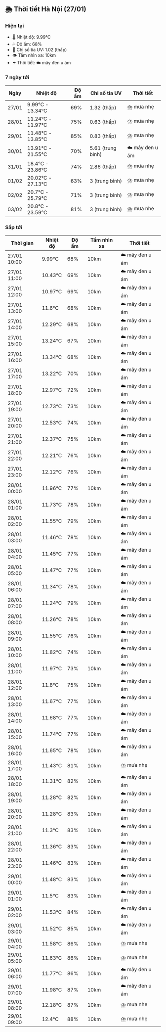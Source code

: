 ## 🌦️ Thời tiết Hà Nội (27/01)

### Hiện tại

- 🌡️ Nhiệt độ: 9.99℃
- 💦 Độ ẩm: 68%
- 🌟 Chỉ số tia UV: 1.02 (thấp)
- 👁️ Tầm nhìn xa: 10km
- ☂️ Thời tiết: ☁️ mây đen u ám

### 7 ngày tới

| Ngày | Nhiệt độ | Độ ẩm | Chỉ số tia UV | Thời tiết |
| --- | --- | --- | --- | --- |
| 27/01 | 9.99℃ - 13.34℃ | 69% | 1.32 (thấp) | ⛈️ mưa nhẹ |
| 28/01 | 11.24℃ - 11.97℃ | 75% | 0.63 (thấp) | ⛈️ mưa nhẹ |
| 29/01 | 11.48℃ - 13.85℃ | 85% | 0.83 (thấp) | ⛈️ mưa nhẹ |
| 30/01 | 13.91℃ - 21.55℃ | 70% | 5.61 (trung bình) | ☁️ mây đen u ám |
| 31/01 | 18.4℃ - 23.86℃ | 74% | 2.86 (thấp) | ⛈️ mưa nhẹ |
| 01/02 | 20.02℃ - 27.13℃ | 63% | 3 (trung bình) | ⛈️ mưa nhẹ |
| 02/02 | 20.7℃ - 25.79℃ | 71% | 3 (trung bình) | ⛈️ mưa nhẹ |
| 03/02 | 20.8℃ - 23.59℃ | 81% | 3 (trung bình) | ⛈️ mưa nhẹ |

### Sắp tới

| Thời gian | Nhiệt độ | Độ ẩm | Tầm nhìn xa | Thời tiết |
| --- | --- | --- | --- | --- |
| 27/01 10:00 | 9.99℃ | 68% | 10km | ☁️ mây đen u ám |
| 27/01 11:00 | 10.43℃ | 69% | 10km | ☁️ mây đen u ám |
| 27/01 12:00 | 10.97℃ | 69% | 10km | ☁️ mây đen u ám |
| 27/01 13:00 | 11.6℃ | 68% | 10km | ☁️ mây đen u ám |
| 27/01 14:00 | 12.29℃ | 68% | 10km | ☁️ mây đen u ám |
| 27/01 15:00 | 13.24℃ | 67% | 10km | ☁️ mây đen u ám |
| 27/01 16:00 | 13.34℃ | 68% | 10km | ☁️ mây đen u ám |
| 27/01 17:00 | 13.22℃ | 70% | 10km | ☁️ mây đen u ám |
| 27/01 18:00 | 12.97℃ | 72% | 10km | ☁️ mây đen u ám |
| 27/01 19:00 | 12.73℃ | 73% | 10km | ☁️ mây đen u ám |
| 27/01 20:00 | 12.53℃ | 74% | 10km | ☁️ mây đen u ám |
| 27/01 21:00 | 12.37℃ | 75% | 10km | ☁️ mây đen u ám |
| 27/01 22:00 | 12.21℃ | 76% | 10km | ☁️ mây đen u ám |
| 27/01 23:00 | 12.12℃ | 76% | 10km | ☁️ mây đen u ám |
| 28/01 00:00 | 11.96℃ | 77% | 10km | ☁️ mây đen u ám |
| 28/01 01:00 | 11.73℃ | 78% | 10km | ☁️ mây đen u ám |
| 28/01 02:00 | 11.55℃ | 79% | 10km | ☁️ mây đen u ám |
| 28/01 03:00 | 11.46℃ | 78% | 10km | ☁️ mây đen u ám |
| 28/01 04:00 | 11.45℃ | 77% | 10km | ☁️ mây đen u ám |
| 28/01 05:00 | 11.47℃ | 77% | 10km | ☁️ mây đen u ám |
| 28/01 06:00 | 11.34℃ | 78% | 10km | ☁️ mây đen u ám |
| 28/01 07:00 | 11.24℃ | 79% | 10km | ☁️ mây đen u ám |
| 28/01 08:00 | 11.26℃ | 78% | 10km | ☁️ mây đen u ám |
| 28/01 09:00 | 11.55℃ | 76% | 10km | ☁️ mây đen u ám |
| 28/01 10:00 | 11.82℃ | 74% | 10km | ☁️ mây đen u ám |
| 28/01 11:00 | 11.97℃ | 73% | 10km | ☁️ mây đen u ám |
| 28/01 12:00 | 11.8℃ | 75% | 10km | ☁️ mây đen u ám |
| 28/01 13:00 | 11.67℃ | 77% | 10km | ☁️ mây đen u ám |
| 28/01 14:00 | 11.68℃ | 77% | 10km | ☁️ mây đen u ám |
| 28/01 15:00 | 11.74℃ | 77% | 10km | ☁️ mây đen u ám |
| 28/01 16:00 | 11.65℃ | 78% | 10km | ☁️ mây đen u ám |
| 28/01 17:00 | 11.43℃ | 81% | 10km | ⛈️ mưa nhẹ |
| 28/01 18:00 | 11.31℃ | 82% | 10km | ☁️ mây đen u ám |
| 28/01 19:00 | 11.28℃ | 82% | 10km | ☁️ mây đen u ám |
| 28/01 20:00 | 11.28℃ | 83% | 10km | ☁️ mây đen u ám |
| 28/01 21:00 | 11.3℃ | 83% | 10km | ☁️ mây đen u ám |
| 28/01 22:00 | 11.36℃ | 83% | 10km | ☁️ mây đen u ám |
| 28/01 23:00 | 11.46℃ | 83% | 10km | ☁️ mây đen u ám |
| 29/01 00:00 | 11.48℃ | 83% | 10km | ☁️ mây đen u ám |
| 29/01 01:00 | 11.5℃ | 83% | 10km | ☁️ mây đen u ám |
| 29/01 02:00 | 11.53℃ | 84% | 10km | ☁️ mây đen u ám |
| 29/01 03:00 | 11.52℃ | 85% | 10km | ☁️ mây đen u ám |
| 29/01 04:00 | 11.58℃ | 86% | 10km | ⛈️ mưa nhẹ |
| 29/01 05:00 | 11.63℃ | 86% | 10km | ⛈️ mưa nhẹ |
| 29/01 06:00 | 11.77℃ | 86% | 10km | ☁️ mây đen u ám |
| 29/01 07:00 | 11.98℃ | 87% | 10km | ☁️ mây đen u ám |
| 29/01 08:00 | 12.18℃ | 87% | 10km | ⛈️ mưa nhẹ |
| 29/01 09:00 | 12.4℃ | 88% | 10km | ⛈️ mưa nhẹ |
